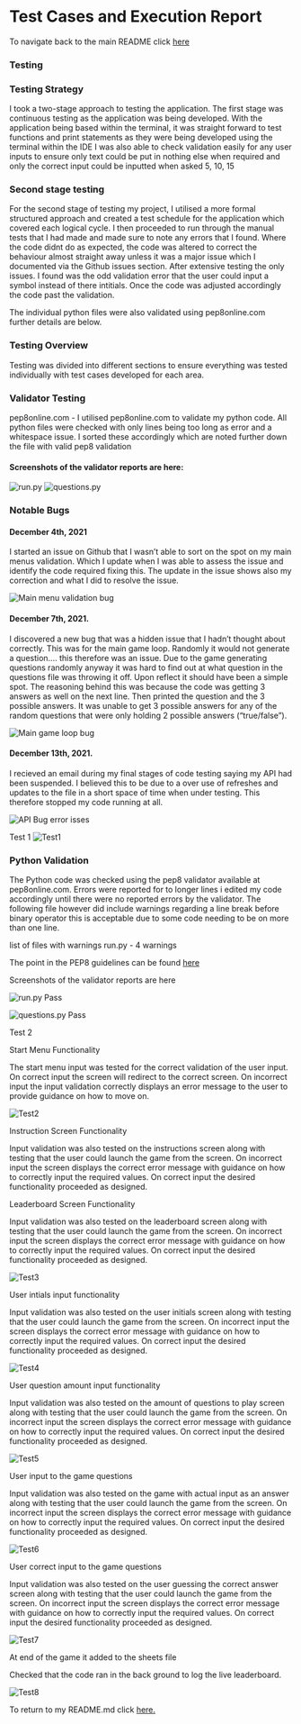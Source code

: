  # Test Cases and Execution Report
To navigate back to the main README click [here](README.md)

### Testing
### Testing Strategy
I took a two-stage approach to testing the application. The first stage was continuous testing as the application was being developed. With the application being based within the terminal, it was straight forward to test functions and print statements as they were being developed using the terminal within the IDE I was also able to check validation easily for any user inputs to ensure only text could be put in nothing else when required and only the correct input could be inputted when asked 5, 10, 15



### Second stage testing
For the second stage of testing my project, I utilised a more formal structured approach and created a test schedule for the application which covered each logical cycle. I then proceeded to run through the manual tests that I had made and made sure to note any errors that I found. Where the code didnt do as expected, the code was altered to correct the behaviour almost straight away unless it was a major issue which I documented via the Github issues section. After extensive testing the only issues. I found was the odd validation error that the user could input a symbol instead of there intitials. Once the code was adjusted accordingly the code past the validation.

The individual python files were also validated using pep8online.com further details are below.

### Testing Overview
Testing was divided into different sections to ensure everything was tested individually with test cases developed for each area.
 
### Validator Testing
pep8online.com - I utilised pep8online.com to validate my python code. All python files were checked with only lines being too long as error and a whitespace issue.
I sorted these accordingly which are noted further down the file with valid pep8 validation

#### Screenshots of the validator reports are here:
![run.py](images/pep8_fail.PNG)
![questions.py](images/pep8_questions_fail.PNG)

### Notable Bugs

#### December 4th, 2021
I started an issue on Github that I wasn’t able to sort on the spot on my main menus validation. Which I update when I was able to assess the issue and identify the code required fixing this. The update in the issue shows also my correction and what I did to resolve the issue.

![Main menu validation bug](images/github_issues_main_menu_validation.PNG)

#### December 7th, 2021.
I discovered a new bug that was a hidden issue that I hadn’t thought about correctly. This was for the main game loop. Randomly it would not generate a question.... this therefore was an issue. Due to the game generating questions randomly anyway it was hard to find out at what question in the questions file was throwing it off. Upon reflect it should have been a simple spot. The reasoning behind this was because the code was getting 3 answers as well on the next line. Then printed the question and the 3 possible answers. It was unable to get 3 possible answers for any of the random questions that were only holding 2 possible answers (“true/false”).

![Main game loop bug](images/github_issues_random_question.PNG)

#### December 13th, 2021.
I recieved an email during my final stages of code testing saying my API had been suspended. I believed this to be due to a over use of refreshes and updates to the
file in a short space of time when under testing. This therefore stopped my code running at all.

![API Bug error isses](images/github_api_crash.PNG)



Test 1
![Test1](images/test_1.PNG)
### Python Validation
The Python code was checked using the pep8 validator available at pep8online.com. Errors were reported for to longer lines i edited my code accordingly until there were no reported errors by the validator. The following file however did include warnings regarding a line break before binary operator this is acceptable due to some code needing to be on more than one line.

list of files with warnings
run.py - 4 warnings

The point in the PEP8 guidelines can be found [here](https://www.python.org/dev/peps/pep-0008/) 

Screenshots of the validator reports are here

![run.py Pass](images/pep8_runpy_pass.PNG)

![questions.py Pass](images/questions_pep8_pass.PNG)


Test 2

Start Menu Functionality

The start menu input was tested for the correct validation of the user input. On correct input the screen will redirect to the correct screen. On incorrect input the input validation correctly displays an error message to the user to provide guidance on how to move on.

![Test2](images/test_1.PNG)

Instruction Screen Functionality

Input validation was also tested on the instructions screen along with testing that the user could launch the game from the screen. On incorrect input the screen displays the correct error message with guidance on how to correctly input the required values. On correct input the desired functionality proceeded as designed.

Leaderboard Screen Functionality

Input validation was also tested on the leaderboard screen along with testing that the user could launch the game from the screen. On incorrect input the screen displays the correct error message with guidance on how to correctly input the required values. On correct input the desired functionality proceeded as designed.

![Test3](images/test_2.PNG)

User intials input functionality

Input validation was also tested on the user initials screen along with testing that the user could launch the game from the screen. On incorrect input the screen displays the correct error message with guidance on how to correctly input the required values. On correct input the desired functionality proceeded as designed.

![Test4](images/test_3.PNG)

User question amount input functionality

Input validation was also tested on the amount of questions to play screen along with testing that the user could launch the game from the screen. On incorrect input the screen displays the correct error message with guidance on how to correctly input the required values. On correct input the desired functionality proceeded as designed.

![Test5](images/test_4.PNG)

User input to the game questions

Input validation was also tested on the game with actual input as an answer along with testing that the user could launch the game from the screen. On incorrect input the screen displays the correct error message with guidance on how to correctly input the required values. On correct input the desired functionality proceeded as designed.

![Test6](images/test_5.PNG)

User correct input to the game questions

Input validation was also tested on the user guessing the correct answer screen along with testing that the user could launch the game from the screen. On incorrect input the screen displays the correct error message with guidance on how to correctly input the required values. On correct input the desired functionality proceeded as designed.

![Test7](images/test_6.PNG)

At end of the game it added to the sheets file

Checked that the code ran in the back ground to log the live leaderboard.

![Test8](images/test_7.PNG)

To return to my README.md click [here.](README.md)